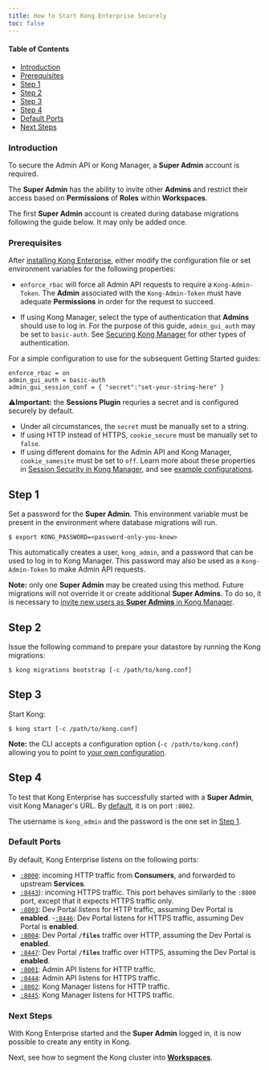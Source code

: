 ```yaml
---
title: How to Start Kong Enterprise Securely
toc: false
---
```

#### Table of Contents

- [Introduction](#introduction)
- [Prerequisites](#prerequisites)
- [Step 1](#step-1)
- [Step 2](#step-2)
- [Step 3](#step-3)
- [Step 4](#step-4)
- [Default Ports](#default-ports)
- [Next Steps](#next-steps)

### Introduction

To secure the Admin API or Kong Manager, a **Super Admin** account is 
required.

The **Super Admin** has the ability to invite other **Admins** and 
restrict their access based on **Permissions** of **Roles** within 
**Workspaces**.

The first **Super Admin** account is created during database migrations 
following the guide below. It may only be added once.

### Prerequisites

After [installing Kong Enterprise](/enterprise/{{page.kong_version}}/deployment/installation/overview/), 
either modify the configuration file or set environment variables for 
the following properties:

* `enforce_rbac` will force all Admin API requests to require a 
`Kong-Admin-Token`. The **Admin** associated with the `Kong-Admin-Token`
must have adequate **Permissions** in order for the request to succeed.

* If using Kong Manager, select the type of authentication that **Admins** 
should use to log in. For the purpose of this guide, `admin_gui_auth` 
may be set to `basic-auth`. See 
[Securing Kong Manager](/enterprise/{{page.kong_version}}/kong-manager/security) for other types 
of authentication.

For a simple configuration to use for the subsequent Getting 
Started guides:

```
enforce_rbac = on
admin_gui_auth = basic-auth
admin_gui_session_conf = { "secret":"set-your-string-here" }
```

⚠️**Important:** the **Sessions Plugin** requries a secret and is configured securely by default. 
* Under all circumstances, the `secret` must be manually set to a string.
* If using HTTP instead of HTTPS, `cookie_secure` must be manually set to `false`. 
* If using different domains for the Admin API and Kong Manager, `cookie_samesite` must be set to `off`. 
Learn more about these properties in [Session Security in Kong Manager](/enterprise/{{page.kong_version}}/kong-manager/authentication/sessions/#session-security), and see [example configurations](/enterprise/{{page.kong_version}}/kong-manager/authentication/sessions/#example-configurations).

## Step 1

Set a password for the **Super Admin**. This environment variable must 
be present in the environment where database migrations will run. 

```
$ export KONG_PASSWORD=<password-only-you-know>
```

This automatically creates a user, `kong_admin`, and a password that 
can be used to log in to Kong Manager. This password may also be 
used as a `Kong-Admin-Token` to make Admin API requests.

**Note:** only one **Super Admin** may be created using this method. 
Future migrations will not override it or create additional **Super Admins**. 
To do so, it is necessary to 
[invite new users as **Super Admins** in Kong Manager](/enterprise/{{page.kong_version}}/kong-manager/administration/admins/invite/#how-to-invite-a-new-admin-from-the-organization-page).

## Step 2

Issue the following command to prepare your datastore by running the Kong migrations:

```
$ kong migrations bootstrap [-c /path/to/kong.conf]
```

## Step 3

Start Kong:

```
$ kong start [-c /path/to/kong.conf]
```

**Note:** the CLI accepts a configuration option (`-c /path/to/kong.conf`)
allowing you to point to [your own configuration](/1.0.x/configuration/#configuration-loading).

## Step 4

To test that Kong Enterprise has successfully started with a **Super Admin**, 
visit Kong Manager's URL. By [default](#default-ports), it is on port `:8002`. 

The username is `kong_admin` and the password is the one set in 
[Step 1](#step-1).

### Default Ports

By default, Kong Enterprise listens on the following ports:

- [`:8000`](/enterprise/{{page.kong_version}}/property-reference/#proxy_listen): incoming HTTP traffic from **Consumers**, and forwarded to upstream 
  **Services**.
- [`:8443`](/enterprise/{{page.kong_version}}/property-reference/#proxy_listen)): incoming HTTPS traffic. This port behaves similarly to the `:8000` 
  port, except that it expects HTTPS traffic only. 
- [`:8003`](/enterprise/{{page.kong_version}}/property-reference/#portal_gui_listen): Dev Portal listens for HTTP traffic, assuming Dev Portal is **enabled**.
-[`:8446`](/enterprise/{{page.kong_version}}/property-reference/#portal_gui_listen): Dev Portal listens for HTTPS traffic, assuming Dev Portal is **enabled**.
- [`:8004`](/enterprise/{{page.kong_version}}/property-reference/#portal_api_listen): Dev Portal **`/files`** traffic over HTTP, assuming the Dev Portal is **enabled**.
- [`:8447`](/enterprise/{{page.kong_version}}/property-reference/#portal_api_listen): Dev Portal **`/files`** traffic over HTTPS, assuming the Dev Portal is **enabled**.
- [`:8001`](/enterprise/{{page.kong_version}}/property-reference/#admin_api_uri): Admin API listens for HTTP traffic.
- [`:8444`](/enterprise/{{page.kong_version}}/property-reference/#admin_api_uri): Admin API listens for HTTPS traffic.
- [`:8002`](/enterprise/{{page.kong_version}}/property-reference/#admin_gui_listen): Kong Manager listens for HTTP traffic.
- [`:8445`](/enterprise/{{page.kong_version}}/property-reference/#admin_gui_listen): Kong Manager listens for HTTPS traffic.

### Next Steps

With Kong Enterprise started and the **Super Admin** logged in, it is now 
possible to create any entity in Kong. 

Next, see how to segment the Kong cluster into 
[**Workspaces**](/enterprise/{{page.kong_version}}/getting-started/add-workspace).
